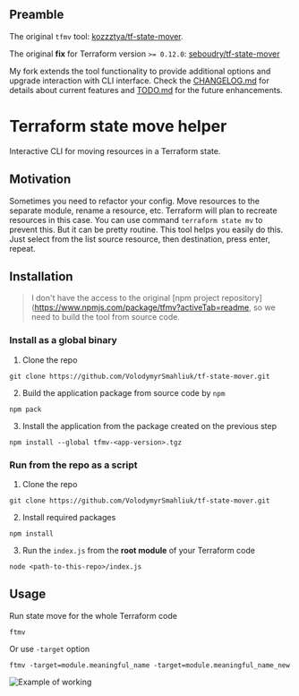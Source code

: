 ## Preamble

The original `tfmv` tool: [kozzztya/tf-state-mover](https://github.com/kozzztya/tf-state-mover).

The original **fix** for Terraform version `>= 0.12.0`: [seboudry/tf-state-mover](https://github.com/seboudry/tf-state-mover)

My fork extends the tool functionality to provide additional options and upgrade interaction with CLI interface. Check the [CHANGELOG.md](./CHANGELOG.md) for details about current features and [TODO.md](./TODO.md) for the future enhancements.

# Terraform state move helper

Interactive CLI for moving resources in a Terraform state.

## Motivation

Sometimes you need to refactor your config. Move resources to the separate module, rename a resource, etc.
Terraform will plan to recreate resources in this case. You can use command `terraform state mv` to prevent this.
But it can be pretty routine. This tool helps you easily do this. Just select from the list source resource, then destination, press enter, repeat.

## Installation

> I don't have the access to the original [npm project repository](https://www.npmjs.com/package/tfmv?activeTab=readme, so we need to build the tool from source code.

### Install as a global binary

1. Clone the repo

```shell
git clone https://github.com/VolodymyrSmahliuk/tf-state-mover.git
```

2. Build the application package from source code by `npm`

```shell
npm pack
```

3. Install the application from the package created on the previous step

```shell
npm install --global tfmv-<app-version>.tgz
```

### Run from the repo as a script

1. Clone the repo

```shell
git clone https://github.com/VolodymyrSmahliuk/tf-state-mover.git
```

2. Install required packages

```shell
npm install
```

3. Run the `index.js` from the **root module** of your Terraform code

```shell
node <path-to-this-repo>/index.js
```

## Usage

Run state move for the whole Terraform code

```
ftmv
```

Or use `-target` option

```
ftmv -target=module.meaningful_name -target=module.meaningful_name_new
```

![Example of working](docs/gifs/example.gif)

